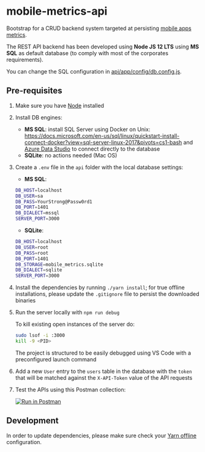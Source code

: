 # mobile-metrics-api

Bootstrap for a CRUD backend system targeted at persisting [mobile apps metrics](https://github.com/matsoftware/mobile-metrics).

The REST API backend has been developed using **Node JS 12 LTS** using **MS SQL** as default database (to comply with most of the corporates requirements). 

You can change the SQL configuration in [api/app/config/db.config.js](api/app/config/db.config.js).

## Pre-requisites

1. Make sure you have [Node](https://nodejs.org/en/download/) installed

2. Install DB engines:
    - **MS SQL**: install SQL Server using Docker on Unix: https://docs.microsoft.com/en-us/sql/linux/quickstart-install-connect-docker?view=sql-server-linux-2017&pivots=cs1-bash and [Azure Data Studio](https://github.com/microsoft/azuredatastudio/releases/tag/1.21.0) to connect directly to the database
    - **SQLite**: no actions needed (Mac OS)

3. Create a `.env` file in the `api` folder with the local database settings:
    - **MS SQL**:
    ```bash
    DB_HOST=localhost
    DB_USER=sa
    DB_PASS=YourStrong@Passw0rd1
    DB_PORT=1401
    DB_DIALECT=mssql
    SERVER_PORT=3000
    ```
    - **SQLite**:
    ```bash
    DB_HOST=localhost
    DB_USER=root
    DB_PASS=root
    DB_PORT=1401
    DB_STORAGE=mobile_metrics.sqlite
    DB_DIALECT=sqlite
    SERVER_PORT=3000
    ```

4. Install the dependencies by running `./yarn install`; for true offline installations, please update the `.gitignore` file to persist the downloaded binaries

5. Run the server locally with `npm run debug`

     To kill existing open instances of the server do:
    ```bash
    sudo lsof -i :3000
    kill -9 <PID>
    ```

    The project is structured to be easily debugged using VS Code with a preconfigured launch command

6. Add a new `User` entry to the `users` table in the database with the `token` that will be matched against the `X-API-Token` value of the API requests

7. Test the APIs using this Postman collection:

    [![Run in Postman](https://run.pstmn.io/button.svg)](https://app.getpostman.com/run-collection/d0dbb85e24c41bbcfa42)

## Development

In order to update dependencies, please make sure check your [Yarn offline](https://classic.yarnpkg.com/blog/2016/11/24/offline-mirror/) configuration.